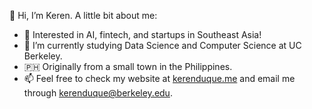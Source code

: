 👋 Hi, I’m Keren. A little bit about me:
- 👀 Interested in AI, fintech, and startups in Southeast Asia!
- 🌱 I’m currently studying Data Science and Computer Science at UC Berkeley. 
- 🇵🇭 Originally from a small town in the Philippines. 
- 📫 Feel free to check my website at [kerenduque.me](kerenduque.me) and email me through kerenduque@berkeley.edu. 

<!---
kerenduque/kerenduque is a ✨ special ✨ repository because its `README.md` (this file) appears on your GitHub profile.
You can click the Preview link to take a look at your changes.
--->
